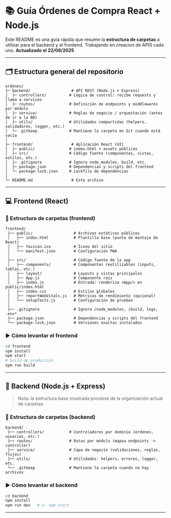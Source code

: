 # 📚 Guía Órdenes de Compra React + Node.js

Este README es una guía rápida que resume la **estructura de carpetas** a utilizar para el backend y el frontend. 
Trabajando en creacion de APIS cada uno. **Actualizado el 22/08/2025**

---

## 🗂️ Estructura general del repositorio

```
ordenes/
├─ backend/                  # API REST (Node.js + Express)
│  ├─ controllers/          # Lógica de control: recibe requests y llama a services
│  ├─ routes/               # Definición de endpoints y middlewares por módulo
│  ├─ service/              # Reglas de negocio / orquestación (antes de ir a la BD)
│  ├─ utils/                # Utilidades compartidas (helpers, validadores, logger, etc.)
│  └─ .gitkeep              # Mantiene la carpeta en Git cuando está vacía
│
├─ frontend/                 # Aplicación React (UI)
│  ├─ public/               # index.html + assets públicos
│  ├─ src/                  # Código fuente (componentes, vistas, estilos, etc.)
│  ├─ .gitignore            # Ignora node_modules, build, etc.
│  ├─ package.json          # Dependencias y scripts del frontend
│  └─ package-lock.json     # Lockfile de dependencias
│
└─ README.md                 # Este archivo
```

---

## 💻 Frontend (React)

### 📁 Estructura de carpetas (frontend)
```
frontend/
 ├── public/                  # Archivos estáticos públicos
 │   ├── index.html           # Plantilla base (punto de montaje de React)
 │   ├── favicon.ico          # Ícono del sitio
 │   └── manifest.json        # Configuración PWA
 │
 ├── src/                     # Código fuente de la app
 │   ├── components/          # Componentes reutilizables (inputs, tablas, etc.)
 │   ├── layout/              # Layouts y vistas principales
 │   ├── App.js               # Componente raíz
 │   ├── index.js             # Entrada: renderiza <App/> en public/index.html
 │   ├── index.css            # Estilos globales
 │   ├── reportWebVitals.js   # Métricas de rendimiento (opcional)
 │   └── setupTests.js        # Configuración de pruebas
 │
 ├── .gitignore               # Ignora /node_modules, /build, logs, .env*
 ├── package.json             # Dependencias y scripts del frontend
 └── package-lock.json        # Versiones exactas instaladas
```

### ▶️ Cómo levantar el frontend
```bash
cd frontend
npm install
npm start
# build de producción
npm run build
```

---

## 🔧 Backend (Node.js + Express)

> Nota: la estructura base mostrada proviene de la organización actual de carpetas.

### 📁 Estructura de carpetas (backend)
```
backend/
 ├── controllers/           # Controladores por dominio (ordenes, usuarios, etc.)
 ├── routes/                # Rutas por módulo (mapea endpoints -> controller)
 ├── service/               # Capa de negocio (validaciones, reglas, flujos)
 ├── utils/                 # Utilidades: helpers, errores, logger, etc.
 └── .gitkeep               # Mantiene la carpeta cuando no hay archivos
```

### ▶️ Cómo levantar el backend
```bash
cd backend
npm install
npm run dev   # o: npm start
```
---
